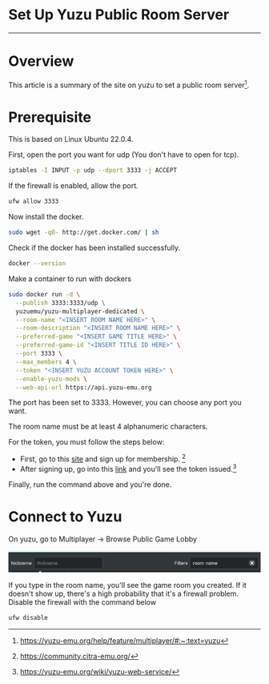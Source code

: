 # Set Up Yuzu Public Room Server 

---

# Overview

This article is a summary of the site on yuzu to set a public room server[^1].

# Prerequisite

This is based on Linux Ubuntu 22.0.4.

First, open the port you want for udp (You don't have to open for  tcp).

```bash
iptables -I INPUT -p udp --dport 3333 -j ACCEPT
```

If the firewall is enabled, allow the port.

```bash
ufw allow 3333
```

Now install the docker.

```bash
sudo wget -qO- http://get.docker.com/ | sh
```

Check if the docker has been installed successfully.

```bash
docker --version
```

Make a container to run with dockers

```bash
sudo docker run -d \
  --publish 3333:3333/udp \
  yuzuemu/yuzu-multiplayer-dedicated \
  --room-name "<INSERT ROOM NAME HERE>" \
  --room-description "<INSERT ROOM NAME HERE>" \
  --preferred-game "<INSERT GAME TITLE HERE>" \
  --preferred-game-id "<INSERT TITLE ID HERE>" \
  --port 3333 \
  --max_members 4 \
  --token "<INSERT YUZU ACCOUNT TOKEN HERE>" \
  --enable-yuzu-mods \
  --web-api-url https://api.yuzu-emu.org
```

The port has been set to 3333. However, you can choose any port you want.

The room name must be at least 4 alphanumeric characters.

For the token, you must follow the steps below:

- First, go to this [site](https://community.citra-emu.org/) and sign up for membership. [^2]
- After signing up, go into this [link](https://yuzu-emu.org/wiki/yuzu-web-service/) and you'll see the token issued.[^3]

Finally, run the command above and you're done.

# Connect to Yuzu

On yuzu, go to Multiplayer → Browse Public Game Lobby

![YUZU_Public_Room](img/YUZU_Public_Room.png)

If you type in the room name, you'll see the game room you created. If it doesn't show up, there's a high probability that it's a firewall problem. Disable the firewall with the command below

```bash
ufw disable
```

[^1]: https://yuzu-emu.org/help/feature/multiplayer/#:~:text=yuzu
[^2]: https://community.citra-emu.org/
[^3]: https://yuzu-emu.org/wiki/yuzu-web-service/
